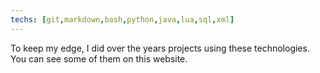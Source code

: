 ```yaml
---
techs: [git,markdown,bash,python,java,lua,sql,xml]
---
```


To keep my edge, I did over the years projects using these technologies. You can see some of them on this website.
